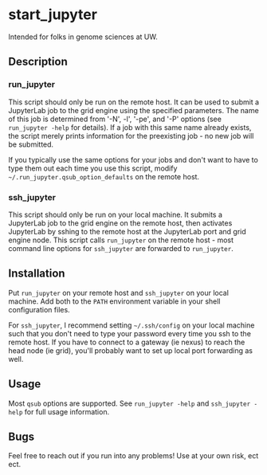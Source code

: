 # start_jupyter

Intended for folks in genome sciences at UW.

## Description

### run_jupyter
This script should only be run on the remote host.
It can be used to submit a JupyterLab job to the grid engine using the specified
parameters.
The name of this job is determined from '-N', -l', '-pe', and '-P' options
(see `run_jupyter -help` for details).
If a job with this same name already exists, the script merely prints
information for the preexisting job - no new job will be submitted.

If you typically use the same options for your jobs and don't want to have to
type them out each time you use this script, modify
`~/.run_jupyter.qsub_option_defaults` on the remote host.

### ssh_jupyter
This script should only be run on your local machine.
It submits a JupyterLab job to the grid engine on the remote host, then
activates JupyterLab by sshing to the remote host at the JupyterLab port and
grid engine node.
This script calls `run_jupyter` on the remote host - most command line options
for `ssh_jupyter` are forwarded to `run_jupyter`.

## Installation

Put `run_jupyter` on your remote host and `ssh_jupyter` on your local machine.
Add both to the `PATH` environment variable in your shell configuration files.

For `ssh_jupyter`, I recommend setting `~/.ssh/config` on your local machine
such that you don't need to type your password every time you ssh to the remote
host.
If you have to connect to a gateway (ie nexus) to reach the head node (ie
grid), you'll probably want to set up local port forwarding as well.

## Usage

Most `qsub` options are supported.
See `run_jupyter -help` and `ssh_jupyter -help` for full usage information.

## Bugs

Feel free to reach out if you run into any problems!
Use at your own risk, ect ect.
